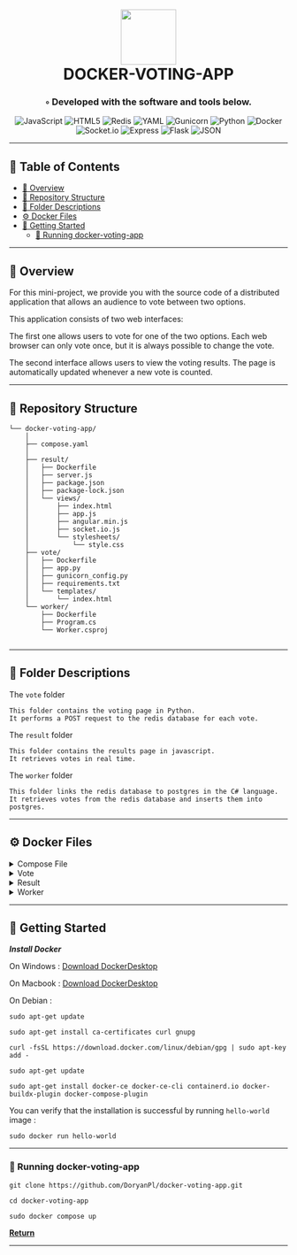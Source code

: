 <div align="center">
<h1 align="center">
<img src="https://i.imgur.com/6ZeiCD9.png" width="100" />
<br>DOCKER-VOTING-APP</h1>
<h3>◦ Developed with the software and tools below.</h3>

<p align="center">
<img src="https://img.shields.io/badge/JavaScript-F7DF1E.svg?style=flat-square&logo=JavaScript&logoColor=black" alt="JavaScript" />
<img src="https://img.shields.io/badge/HTML5-E34F26.svg?style=flat-square&logo=HTML5&logoColor=white" alt="HTML5" />
<img src="https://img.shields.io/badge/Redis-DC382D.svg?style=flat-square&logo=Redis&logoColor=white" alt="Redis" />
<img src="https://img.shields.io/badge/YAML-CB171E.svg?style=flat-square&logo=YAML&logoColor=white" alt="YAML" />
<img src="https://img.shields.io/badge/Gunicorn-499848.svg?style=flat-square&logo=Gunicorn&logoColor=white" alt="Gunicorn" />
<img src="https://img.shields.io/badge/Python-3776AB.svg?style=flat-square&logo=Python&logoColor=white" alt="Python" />

<img src="https://img.shields.io/badge/Docker-2496ED.svg?style=flat-square&logo=Docker&logoColor=white" alt="Docker" />
<img src="https://img.shields.io/badge/Socket.io-010101.svg?style=flat-square&logo=socketdotio&logoColor=white" alt="Socket.io" />
<img src="https://img.shields.io/badge/Express-000000.svg?style=flat-square&logo=Express&logoColor=white" alt="Express" />
<img src="https://img.shields.io/badge/Flask-000000.svg?style=flat-square&logo=Flask&logoColor=white" alt="Flask" />
<img src="https://img.shields.io/badge/JSON-000000.svg?style=flat-square&logo=JSON&logoColor=white" alt="JSON" />
</p>
</div>

---

## 📖 Table of Contents
- [📍 Overview](#-overview)
- [📂 Repository Structure](#-repository-structure)
- [📂 Folder Descriptions](#-folder-descriptions)
- [⚙️ Docker Files](#-docker-files)
- [🚀 Getting Started](#-getting-started)
    - [🤖 Running docker-voting-app](#-running-docker-voting-app)

---

## 📍 Overview

For this mini-project, we provide you with the source code of a distributed application that allows an audience to vote between two options.

This application consists of two web interfaces:

The first one allows users to vote for one of the two options. Each web browser can only vote once, but it is always possible to change the vote.

The second interface allows users to view the voting results. The page is automatically updated whenever a new vote is counted.

---

## 📂 Repository Structure

```
└── docker-voting-app/
    │ 
    ├── compose.yaml
    │ 
    ├── result/
    │   ├── Dockerfile
    │   ├── server.js
    │   ├── package.json
    │   ├── package-lock.json
    │   └── views/
    │       ├── index.html
    │       ├── app.js
    │       ├── angular.min.js
    │       ├── socket.io.js
    │       └── stylesheets/
    │           └── style.css
    ├── vote/
    │   ├── Dockerfile
    │   ├── app.py
    │   ├── gunicorn_config.py
    │   ├── requirements.txt
    │   └── templates/
    │       └── index.html
    └── worker/
        ├── Dockerfile
        ├── Program.cs
        └── Worker.csproj
        
```
---

## 📂 Folder Descriptions

The `vote` folder

```
This folder contains the voting page in Python. 
It performs a POST request to the redis database for each vote.
```

The `result` folder

```
This folder contains the results page in javascript. 
It retrieves votes in real time.   
```

The `worker` folder

```
This folder links the redis database to postgres in the C# language. 
It retrieves votes from the redis database and inserts them into postgres.
```

---

## ⚙️ Docker Files

<details closed><summary>Compose File</summary>

[Compose](https://github.com/DoryanPl/docker-voting-app/blob/master/compose.yaml)

```
services:
  vote:
      container_name: vote
      build: ./vote
      restart: always
      ports:
        - "8080:8080"
      depends_on:
      - redis

  redis:
      container_name: redis
      image: "redis:alpine"
      volumes:
        - redis-data:/data
      restart: always
      
  worker:
      container_name: worker
      build: ./worker
      restart: always
      depends_on:
      - redis
      - postgres

  result:
      container_name: result
      build: ./result
      restart: always
      ports:
        - "8081:8081"
      depends_on:
      - postgres

  postgres:
      container_name: postgres
      image: postgres:14-alpine
      ports:
        - 5432:5432
      environment:
        - POSTGRES_PASSWORD=${DB_PASSWORD}
        - POSTGRES_USER=${DB_USERNAME}
        - POSTGRES_DB=${DB_NAME}
      volumes: 
        - postgres-data:/var/lib/postgresql/data
      restart: always

volumes:
  redis-data:
  postgres-data:

```

</details>


<details closed><summary>Vote</summary>

[Dockerfile](https://github.com/DoryanPl/docker-voting-app/blob/main/vote/Dockerfile)

```
FROM python:3.12-alpine
WORKDIR /code
COPY requirements.txt requirements.txt
RUN pip install -r requirements.txt
COPY . .
EXPOSE 8080
CMD ["gunicorn", "app:app", "-c", "gunicorn_config.py"]
```

</details>

<details closed><summary>Result</summary>

[Dockerfile](https://github.com/DoryanPl/docker-voting-app/blob/main/result/Dockerfile)

```
FROM node:20.8-alpine
ENV NODE_ENV production
WORKDIR /usr/src/app
COPY package*.json .
RUN npm ci --omit=dev
USER node
COPY --chown=node:node . .
EXPOSE 8081
CMD ["npm", "start"]
```

</details>

<details closed><summary>Worker</summary>

[Dockerfile](https://github.com/DoryanPl/docker-voting-app/blob/main/worker/Dockerfile) 

```
FROM mcr.microsoft.com/dotnet/sdk:7.0 AS build-env
WORKDIR /App

COPY . ./
RUN dotnet restore
RUN dotnet publish -c release --self-contained false --no-restore -o out

FROM mcr.microsoft.com/dotnet/aspnet:7.0
WORKDIR /App
COPY --from=build-env /App/out .
ENTRYPOINT ["dotnet", "Worker.dll"]

```

</details>

---

## 🚀 Getting Started

***Install Docker***

On Windows :  [Download DockerDesktop](https://desktop.docker.com/win/main/amd64/Docker%20Desktop%20Installer.exe)

On Macbook : [Download DockerDesktop](https://desktop.docker.com/mac/main/arm64/Docker.dmg?utm_source=docker&utm_medium=webreferral&utm_campaign=docs-driven-download-mac-arm64)

On Debian : 
```
sudo apt-get update
```

```
sudo apt-get install ca-certificates curl gnupg
```

```
curl -fsSL https://download.docker.com/linux/debian/gpg | sudo apt-key add -
```

```
sudo apt-get update
```

```
sudo apt-get install docker-ce docker-ce-cli containerd.io docker-buildx-plugin docker-compose-plugin
```

You can verify that the installation is successful by running `hello-world` image : 

```
sudo docker run hello-world
```

---

### 🤖 Running docker-voting-app

```
git clone https://github.com/DoryanPl/docker-voting-app.git
```

```
cd docker-voting-app
```


```
sudo docker compose up
```

[**Return**](#Top)

---

